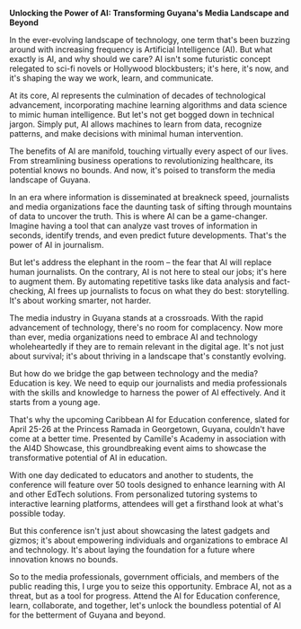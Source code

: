 **Unlocking the Power of AI: Transforming Guyana's Media Landscape and Beyond**

In the ever-evolving landscape of technology, one term that's been buzzing around with increasing frequency is Artificial Intelligence (AI). But what exactly is AI, and why should we care? AI isn't some futuristic concept relegated to sci-fi novels or Hollywood blockbusters; it's here, it's now, and it's shaping the way we work, learn, and communicate.

At its core, AI represents the culmination of decades of technological advancement, incorporating machine learning algorithms and data science to mimic human intelligence. But let's not get bogged down in technical jargon. Simply put, AI allows machines to learn from data, recognize patterns, and make decisions with minimal human intervention.

The benefits of AI are manifold, touching virtually every aspect of our lives. From streamlining business operations to revolutionizing healthcare, its potential knows no bounds. And now, it's poised to transform the media landscape of Guyana.

In an era where information is disseminated at breakneck speed, journalists and media organizations face the daunting task of sifting through mountains of data to uncover the truth. This is where AI can be a game-changer. Imagine having a tool that can analyze vast troves of information in seconds, identify trends, and even predict future developments. That's the power of AI in journalism.

But let's address the elephant in the room – the fear that AI will replace human journalists. On the contrary, AI is not here to steal our jobs; it's here to augment them. By automating repetitive tasks like data analysis and fact-checking, AI frees up journalists to focus on what they do best: storytelling. It's about working smarter, not harder.

The media industry in Guyana stands at a crossroads. With the rapid advancement of technology, there's no room for complacency. Now more than ever, media organizations need to embrace AI and technology wholeheartedly if they are to remain relevant in the digital age. It's not just about survival; it's about thriving in a landscape that's constantly evolving.

But how do we bridge the gap between technology and the media? Education is key. We need to equip our journalists and media professionals with the skills and knowledge to harness the power of AI effectively. And it starts from a young age.

That's why the upcoming Caribbean AI for Education conference, slated for April 25-26 at the Princess Ramada in Georgetown, Guyana, couldn't have come at a better time. Presented by Camille's Academy in association with the AI4D Showcase, this groundbreaking event aims to showcase the transformative potential of AI in education.

With one day dedicated to educators and another to students, the conference will feature over 50 tools designed to enhance learning with AI and other EdTech solutions. From personalized tutoring systems to interactive learning platforms, attendees will get a firsthand look at what's possible today.

But this conference isn't just about showcasing the latest gadgets and gizmos; it's about empowering individuals and organizations to embrace AI and technology. It's about laying the foundation for a future where innovation knows no bounds.

So to the media professionals, government officials, and members of the public reading this, I urge you to seize this opportunity. Embrace AI, not as a threat, but as a tool for progress. Attend the AI for Education conference, learn, collaborate, and together, let's unlock the boundless potential of AI for the betterment of Guyana and beyond.